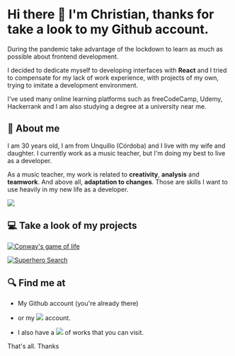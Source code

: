 # Hi there 👋 I'm Christian, thanks for take a look to my Github account.

 During the pandemic take advantage of the lockdown to learn as much as possible about frontend development.

 I decided to dedicate myself to developing interfaces with **React** and I tried to compensate for my lack of work experience, with projects of my own, trying to imitate a development environment.
 
 I've used many online learning platforms such as freeCodeCamp, Udemy, Hackerrank and I am also studying a degree at a university near me.
 
 ## 🚶 About me
 
 I am 30 years old, I am from Unquillo (Córdoba) and I live with my wife and daughter. I currently work as a music teacher, but I'm doing my best to live as a developer.
 
 As a music teacher, my work is related to **creativity**, **analysis** and **teamwork**. And above all, **adaptation to changes**. Those are skills I want to use heavily in my new life as a developer.
 
<a href="https://github.com/Chriscaracach">
  <img align="center" src="https://github-readme-stats.vercel.app/api/top-langs/?username=Chriscaracach&layout=compact" />
</a>

## 💻 Take a look of my projects

[![Conway's game of life](https://github-readme-stats.vercel.app/api/pin/?username=Chriscaracach&repo=React-game-of-life)](https://github.com/Chriscaracach/React-game-of-life)

[![Superhero Search](https://github-readme-stats.vercel.app/api/pin/?username=Chriscaracach&repo=superhero-search)](https://github.com/Chriscaracach/superhero-search)
 
 
 ## 🔍 Find me at
 
-  My Github account (you're already there)

- or my <a target="_blank" href="https://www.linkedin.com/in/christian-caracach/"><img src="https://img.shields.io/badge/-Linkedin-blue"/></a> account.

- I also have a <a target="_blank" href="https://portfoliochristiancaracach.vercel.app/"><img src="https://img.shields.io/badge/-Portfolio-blue"/></a> of works that you can visit.


That's all. Thanks
